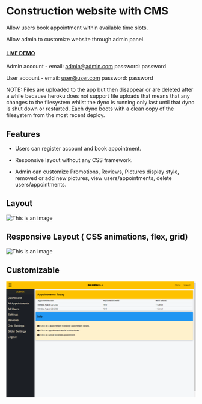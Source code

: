 # Construction website with CMS


Allow users book appointment within available time slots.

Allow admin to customize website through admin panel.

 
#### [LIVE DEMO]( https://construction-cms.herokuapp.com/)

 
Admin account - email: admin@admin.com password: password

User account - email: user@user.com password: password

NOTE: Files are uploaded to the app but then disappear or are deleted after a while because heroku does not support file uploads that means that any changes to the filesystem whilst the dyno is running only last until that dyno is shut down or restarted. Each dyno boots with a clean copy of the filesystem from the most recent deploy.

## Features

- Users can register account and book appointment.

- Responsive layout without any CSS framework.

- Admin can customize Promotions, Reviews, Pictures display style, removed or add new pictures, view users/appointments, delete users/appointments.


## Layout

![This is an image](https://github.com/deepak-punia/Construction_CMS/blob/main/uploads/1.gif?raw=true)


## Responsive Layout ( CSS animations, flex, grid)

![This is an image](https://github.com/deepak-punia/Construction_CMS/blob/main/uploads/2.gif?raw=true)


## Customizable

![This is an image](https://github.com/deepak-punia/Construction_CMS/blob/main/uploads/3.gif?raw=true)


 
